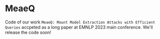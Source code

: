 # MeaeQ
Code of our work `MeaeQ: Mount Model Extraction Attacks with Efficient Queries` accpeted as a long paper at EMNLP 2023 main conference. We'll release the code soon!
